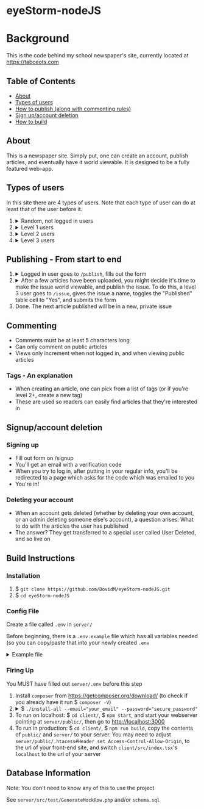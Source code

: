 # eyeStorm-nodeJS

<h1>Background</h1>
<p>This is the code behind my school newspaper's site, currently located at <a href="https://tabceots.com">https://tabceots.com</a></p>

<h2>Table of Contents</h2>
<ul>
    <li><a href="#about">About</a></li>
    <li><a href="#typesOfUsers">Types of users</a></li>
    <li><a href="#publishing">How to publish (along with commenting rules)</a></li>
    <li><a href="#accountManagement">Sign up/account deletion</a></li>
    <li><a href="#howToBuild">How to build</a></li>
</ul>

<h2 id="about">About</h2>
<p>This is a newspaper site. Simply put, one can create an account, publish articles, and eventually have it world viewable. It is designed to be a fully featured web-app.</p>


<h2 id="typesOfUsers">Types of users</h2>
<p>In this site there are 4 types of users. Note that each type of user can do at least that of the user before it.</p>
<ol>
    <li>
      <details>
        <summary>Random, not logged in users</summary>
        <ul>
          <li>Can view all articles in world viewable issues</li>
          <li>Can see basic info about all users (name, articles created, views)</li>
          <li>Can view individual users' profiles</li>
        </ul>
    </li>
    <li>
      <details>
        <summary>Level 1 users</summary>
          <ul>
              <li>Can create articles</li>
              <li>View all articles whether world-viewable or not</li>
              <li>Delete their own articles</li>
              <li>Edit their own articles <u>until it becomes world-viewable</u></li>
              <li>Delete their own account</li>
              <li>Manage their own notification settings</li>
              <li>Toggle their own two factor authentication</li>
              <li>Change their own password</li>
          </ul>
        </details>
    </li>
    <li>
      <details>
        <summary>Level 2 users</summary>
          <ul>
              <li>Can delete users less than themselves</li>
              <li>Create other users of the same or lower level</li>
              <li>Can add to the list of available tags one can give articles when publishing</li>
          </ul>
      </details>
    </li>
    <li>
      <details>
        <summary>Level 3 users</summary>
          <ul>
              <li>Can make issues world-viewable</li>
              <li>Give an issue a name (until it becomes world viewable)</li>
              <li>Delete any article</li>
              <li>Change the order articles display on the home page</li>
              <li>Update an article's tags</li>
              <li>Edit any article (even after it becomes world-viewable)</li>
              <li>Edit the mission statement</li>
              <li>Get notified whenever an article is published</li>
          </ul>
      </details>
    </li>
</ol>

<h2 id="publishing">Publishing - From start to end</h2>
<ol>
    <li>
        <details>
            <summary>Logged in user goes to <code>/publish</code>, fills out the form</summary>
            <p>
              An email goes out to all level 3 users who have notifications enabled that an article was created <br />
               At this point, even if the user who published it is level 1, they can edit it <br />
               At any point from here on the creator or level 3 users can delete it</p>
        </details>
    </li>
    <li>
        <details>
            <summary>After a few articles have been uploaded, you might decide it's time to make the issue world viewable, and publish the issue. To do this, a level 3 user goes to <code>/issue</code>, gives the issue a name, toggles the "Published" table cell to "Yes", and submits the form</summary>
            <p>At this point, only level 3 users can edit the article, although both the owner and level 3s can still delete articles <br />The issue name is now permanent, and the issue cannot be set to private again</p>
        </details>
    </li>
    <li>Done. The next article published will be in a new, private issue</li>
</ol>

<h2>Commenting</h2>
<ul>
    <li>Comments must be at least 5 characters long</li>
    <li>Can only comment on public articles </li>
    <li>Views only increment when not logged in, and when viewing public articles</li>
</ul>

<h3>Tags - An explanation</h3>
<ul>
    <li>When creating an article, one can pick from a list of tags (or if you're level 2+, create a new tag)</li>
    <li>These are used so readers can easily find articles that they're interested in</li>
</ul>

<h2 id="accountManagement">Signup/account deletion</h2>
<h3>Signing up</h3>
<ul>
    <li>Fill out form on /signup</li>
    <li>You'll get an email with a verification code</li>
    <li>When you try to log in, after putting in your regular info, you'll be redirected to a page which asks for the code which was emailed to you</li>
    <li>You're in!</li>
</ul>

<h3>Deleting your account</h3>
<ul>
    <li>When an account gets deleted (whether by deleting your own account, or an admin deleting someone else's account), a question arises: What to do with the articles the user has published</li>
    <li>The answer? They get transferred to a special user called User Deleted, and so live on</li>
</ul>

<h2 id="howToBuild">Build Instructions</h2>

<h3>Installation</h3>
<ol>
    <li>$ <code>git clone https://github.com/DovidM/eyeStorm-nodeJS.git</code></li>
    <li>$ <code>cd eyeStorm-nodeJS</code></li>
</ol>


<h3 id="configFile">Config File</h3>

<p>Create a file called <code>.env</code> in <code>server/</code></p>
<p>Before beginning, there is a <code>.env.example</code> file which has all variables needed (so you can copy/paste that into your newly created <code>.env</code></p>

<details>
  <summary>Example file</summary>
  <pre>
    DB_HOST="name_of_database_host" # likely "localhost"
    DB_PORT="port_the_db_is_on" # a common one is 3306
    DB_USER="db_username" # default might be "root"
    DB_PASS="strong_password" # default might be "root". Strongly suggested to change if in production
    DB_NAME="name_of_database" # database to use. Does not (and should not) exist before using this project

    EMAIL_ADDR="example@example.org" # used when sending any emails (such as 2 step auth, or after publishing an article)
    EMAIL_PASS="strong_password"
    EMAIL_HOST="smtp.gmail.com" # if using gmail. It might be smtp.domain.tld if you're not sure
    EMAIL_PORT="587" # port for sending secure messages (using ssl)
    EMAIL_NAME="Newspaper" # whatever you want users to see when looking at who sent them an email
    USER_EMAIL_HOST="gmail.com" # if you want to restrict users who sign up to a specific email provider. Use "*" to allow all email addresses

    URL_LENGTH="6" # minimum length of article urls (see /publish)

    testing=0 # don't change unless you're contributing and have read CONTRIBUTING.md

    JWT_SECRET="extremely_secure_random_password" # this is what prevents random people from logging in as others. I recommend using a password generator
  </pre>
</details>


<h3>Firing Up</h3>

<p>You MUST have filled out <code>server/.env</code> before this step</p>

<ol>
    <li>Install <code>composer</code> from <a href="https://getcomposer.org/download/">https://getcomposer.org/download/</a> (to check if you already have it run $ <code>composer -V</code>)
    <li>
      <details>
        <summary>
          $ <code>./install-all --email="your_email" --password="secure_password"</code>
        </summary>
        <ul>
          <li>Note: If the script fails to run, you may need to adjust the shebang (first line in the file)
           to the output of $<code> which php</code>, or the path to whatever php version your webserver is running (possibly #!/usr/local/bin/php)
          </li>
          <li>To see options that can be passed in, run $ <code>./install-all -h</code> (in particular, if you want to have some prefilled data, add <code>--fill-db="true"</code>)
          <li>Installs npm modules needed for frontend</li>
          <li>Uploads database schema to the database named in .env#DB_NAME</li>
          <li>Creates an account with the username "admin" with the email and password passed in</li>
        </ul>
    </li>
    <li>To run on localhost: $ <code>cd client/</code>, $ <code>npm start</code>, and start your webserver pointing at <code>server/public/</code>, then go to <a href="http://localhost:3000">http://localhost:3000</a></li>
    <li>To run in production: $ <code>cd client/</code>, $ <code>npm run build</code>, copy the contents of <code>public/</code> and <code>server/</code> to your server. You may need to adjust <code>server/public/.htacess#Header set Access-Control-Allow-Origin</code>, to the url of your front-end site, and switch <code>client/src/index.tsx</code>'s <code>localhost</code> to the url of your server</li>
</ol>


<h2>Database Information</h2>

<p>Note: You don't need to know any of this to use the project</p>
<p>See <code>server/src/test/GenerateMockRow.php</code> and/or <code>schema.sql</code></p>
